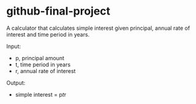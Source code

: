 # github-final-project

A calculator that calculates simple interest given principal, annual rate of interest and time period in years.

Input:
   * p, principal amount
   * t, time period in years
   * r, annual rate of interest

Output:
   * simple interest = p*t*r
